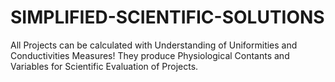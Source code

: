 # SIMPLIFIED-SCIENTIFIC-SOLUTIONS
All Projects can be calculated with Understanding of Uniformities and Conductivities Measures! They produce Physiological Contants and Variables for Scientific Evaluation of Projects.

